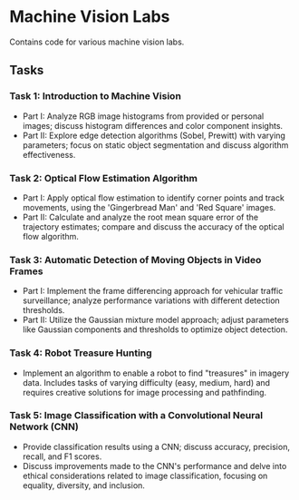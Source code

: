 # Machine Vision Labs
Contains code for various machine vision labs.

## Tasks
### Task 1: Introduction to Machine Vision
- Part I: Analyze RGB image histograms from provided or personal images; discuss histogram differences and color component insights.
- Part II: Explore edge detection algorithms (Sobel, Prewitt) with varying parameters; focus on static object segmentation and discuss algorithm effectiveness.

### Task 2: Optical Flow Estimation Algorithm
- Part I: Apply optical flow estimation to identify corner points and track movements, using the 'Gingerbread Man' and 'Red Square' images.
- Part II: Calculate and analyze the root mean square error of the trajectory estimates; compare and discuss the accuracy of the optical flow algorithm.

### Task 3: Automatic Detection of Moving Objects in Video Frames
- Part I: Implement the frame differencing approach for vehicular traffic surveillance; analyze performance variations with different detection thresholds.
- Part II: Utilize the Gaussian mixture model approach; adjust parameters like Gaussian components and thresholds to optimize object detection.

### Task 4: Robot Treasure Hunting
- Implement an algorithm to enable a robot to find "treasures" in imagery data. Includes tasks of varying difficulty (easy, medium, hard) and requires creative solutions for image processing and pathfinding.

### Task 5: Image Classification with a Convolutional Neural Network (CNN)
- Provide classification results using a CNN; discuss accuracy, precision, recall, and F1 scores.
- Discuss improvements made to the CNN's performance and delve into ethical considerations related to image classification, focusing on equality, diversity, and inclusion.
